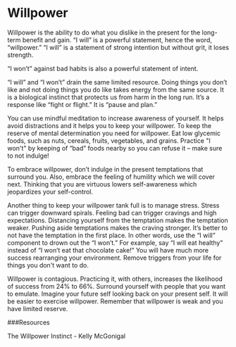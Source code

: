 # Willpower

Willpower is the ability to do what you dislike in the present for the long-term benefit and gain. 
“I will” is a powerful statement, hence the word, “willpower.” “I will” is a statement of strong intention but without grit, it loses strength. 

“I won’t” against bad habits is also a powerful statement of intent.  

“I will” and “I won’t” drain the same limited resource. Doing things you don’t like and not doing things you do like takes energy from the same source. It is a biological instinct that protects us from harm in the long run. It’s a response like “fight or flight.” It is “pause and plan.”

You can use mindful meditation to increase awareness of yourself. It helps avoid distractions and it helps you to keep your willpower. To keep the reserve of mental determination you need for willpower.  Eat low glycemic foods, such as nuts, cereals, fruits, vegetables, and grains. Practice "I won't" by keeping of “bad” foods nearby so you can refuse it – make sure to not indulge!

To embrace willpower, don’t indulge in the present temptations that surround you. Also, embrace the feeling of humility which we will cover next. Thinking that you are virtuous lowers self-awareness which jeopardizes your self-control. 

Another thing to keep your willpower tank full is to manage stress. Stress can trigger downward spirals. Feeling bad can trigger cravings and high expectations. 
Distancing yourself from the temptation makes the temptation weaker. Pushing aside temptations makes the craving stronger. It’s better to not have the temptation in the first place. 
In other words, use the “I will” component to drown out the “I won’t.” For example, say “I will eat healthy” instead of “I won’t eat that chocolate cake!” You will have much more success rearranging your environment. Remove triggers from your life for things you don't want to do.

Willpower is contagious. Practicing it, with others, increases the likelihood of success from 24% to 66%. Surround yourself with people that you want to emulate. Imagine your future self looking back on your present self. It will be easier to exercise willpower.
Remember that willpower is weak and you have limited reserve. 

###Resources

The Willpower Instinct - Kelly McGonigal